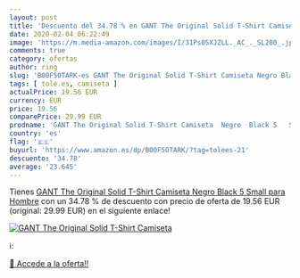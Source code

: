 ```yaml
---
layout: post
title: 'Descuento del 34.78 % en GANT The Original Solid T-Shirt Camiseta'
date: 2020-02-04 06:22:49
image: 'https://m.media-amazon.com/images/I/31Ps05XJZLL._AC_._SL200_.jpg'
comments: true
category: ofertas
author: ring
slug: 'B00F5OTARK-es GANT The Original Solid T-Shirt Camiseta Negro Black 5...'
tags: [ tole.es, camiseta ]
actualPrice: 19.56 EUR
currency: EUR
price: 19.56
comparePrice: 29.99 EUR
prodname: 'GANT The Original Solid T-Shirt Camiseta  Negro  Black 5   Small para Hombre'
country: 'es'
flag: '🇪🇸'
buyurl: 'https://www.amazon.es/dp/B00F5OTARK/?tag=tolees-21'
descuento: '34.78'
average: '23.645'
---
```


Tienes [GANT The Original Solid T-Shirt Camiseta  Negro  Black 5   Small para Hombre](https://www.amazon.es/dp/B00F5OTARK/?tag=tolees-21) con un 34.78 % de descuento con precio de oferta de 19.56 EUR (original: 29.99 EUR) en el siguiente enlace!

[![GANT The Original Solid T-Shirt Camiseta](https://m.media-amazon.com/images/I/31Ps05XJZLL._AC_._SL200_.jpg)](https://www.amazon.es/dp/B00F5OTARK/?tag=tolees-21)

ℹ️:


[🛒 Accede a la oferta!!](https://www.amazon.es/dp/B00F5OTARK/?tag=tolees-21)
